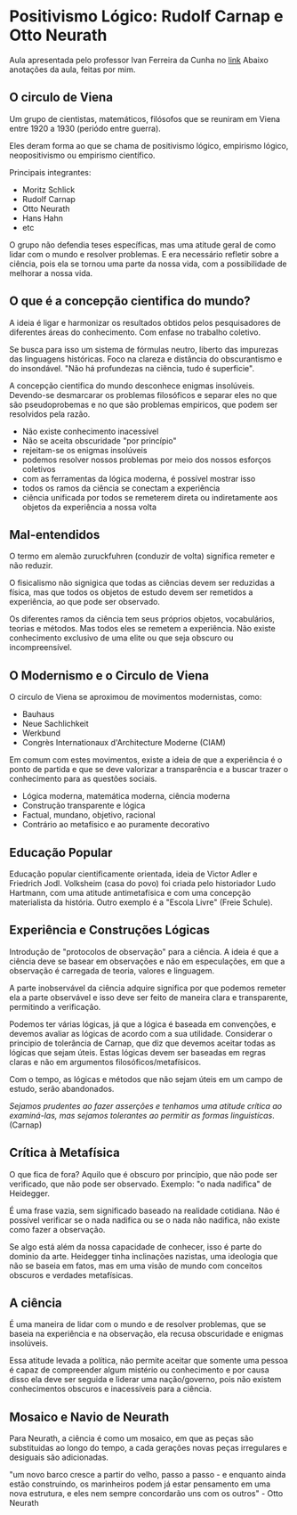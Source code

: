 # Positivismo Lógico: Rudolf Carnap e Otto Neurath

Aula apresentada pelo professor Ivan Ferreira da Cunha no [link](https://www.youtube.com/watch?v=0Qdng5R75TI)
Abaixo anotações da aula, feitas por mim.

## O circulo de Viena

Um grupo de cientistas, matemáticos, filósofos que se reuniram em Viena entre 1920 a 1930 (periódo entre guerra).

Eles deram forma ao que se chama de positivismo lógico, empirismo lógico, neopositivismo ou empirismo científico.

Principais integrantes:

- Moritz Schlick
- Rudolf Carnap
- Otto Neurath
- Hans Hahn
- etc

O grupo não defendia teses específicas, mas uma atitude geral de como lidar com o mundo e resolver problemas. E era necessário refletir sobre a ciência, pois ela se tornou uma parte da nossa vida, com a possibilidade de melhorar a nossa vida.

## O que é a concepção cientifica do mundo?

A ideia é ligar e harmonizar os resultados obtidos pelos pesquisadores de diferentes áreas do conhecimento. Com enfase no trabalho coletivo.

Se busca para isso um sistema de fórmulas neutro, liberto das impurezas das linguagens históricas. Foco na clareza e distância do obscurantismo e do insondável. "Não há profundezas na ciência, tudo é superficie".

A concepção cientifica do mundo desconhece enigmas insolúveis. Devendo-se desmarcarar os problemas filosóficos e separar eles no que são pseudoprobemas e no que são problemas empiricos, que podem ser resolvidos pela razão.

- Não existe conhecimento inacessível
- Não se aceita obscuridade "por princípio"
- rejeitam-se os enigmas insolúveis
- podemos resolver nossos problemas por meio dos nossos esforços coletivos
- com as ferramentas da lógica moderna, é possível mostrar isso
- todos os ramos da ciência se conectam a experiência
- ciência unificada por todos se remeterem direta ou indiretamente aos objetos da experiência a nossa volta

## Mal-entendidos

O termo em alemão zuruckfuhren (conduzir de volta) significa remeter e não reduzir.

O fisicalismo não signigica que todas as ciências devem ser reduzidas a física, mas que todos os objetos de estudo devem ser remetidos a experiência, ao que pode ser observado.

Os diferentes ramos da ciência tem seus próprios objetos, vocabulários, teorias e métodos. Mas todos eles se remetem a experiência. Não existe conhecimento exclusivo de uma elite ou que seja obscuro ou incompreensível.

## O Modernismo e o Circulo de Viena

O circulo de Viena se aproximou de movimentos modernistas, como:

- Bauhaus
- Neue Sachlichkeit
- Werkbund
- Congrès Internationaux d'Architecture Moderne (CIAM)

Em comum com estes movimentos, existe a ideia de que a experiência é o ponto de partida e que se deve valorizar a transparência e a buscar trazer o conhecimento para as questões sociais.

- Lógica moderna, matemática moderna, ciência moderna
- Construção transparente e lógica
- Factual, mundano, objetivo, racional
- Contrário ao metafísico e ao puramente decorativo

## Educação Popular

Educação popular cientificamente orientada, ideia de Victor Adler e Friedrich Jodl. Volksheim (casa do povo) foi criada pelo historiador Ludo Hartmann, com uma atitude antimetafísica e com uma concepção materialista da história. Outro exemplo é a "Escola Livre" (Freie Schule).

## Experiência e Construções Lógicas

Introdução de "protocolos de observação" para a ciência. A ideia é que a ciência deve se basear em observações e não em especulações, em que a observação é carregada de teoria, valores e linguagem.

A parte inobservável da ciência adquire significa por que podemos remeter ela a parte observável e isso deve ser feito de maneira clara e transparente, permitindo a verificação.

Podemos ter várias lógicas, já que a lógica é baseada em convenções, e devemos avaliar as lógicas de acordo com a sua utilidade. Considerar o principio de tolerância de Carnap, que diz que devemos aceitar todas as lógicas que sejam úteis. Estas lógicas devem ser baseadas em regras claras e não em argumentos filosóficos/metafísicos.

Com o tempo, as lógicas e métodos que não sejam úteis em um campo de estudo, serão abandonados.

*Sejamos prudentes ao fazer asserções e tenhamos uma atitude crítica ao examiná-las, mas sejamos tolerantes ao permitir as formas linguistícas*. (Carnap)

## Crítica à Metafísica

O que fica de fora? Aquilo que é obscuro por princípio, que não pode ser verificado, que não pode ser observado. Exemplo: "o nada nadifica" de Heidegger.

É uma frase vazia, sem significado baseado na realidade cotidiana. Não é possível verificar se o nada nadifica ou se o nada não nadifica, não existe como fazer a observação.

Se algo está além da nossa capacidade de conhecer, isso é parte do dominio da arte. Heidegger tinha inclinações nazistas, uma ideologia que não se baseia em fatos, mas em uma visão de mundo com conceitos obscuros e verdades metafísicas.

## A ciência

É uma maneira de lidar com o mundo e de resolver problemas, que se baseia na experiência e na observação, ela recusa obscuridade e enigmas insolúveis.

Essa atitude levada a política, não permite aceitar que somente uma pessoa é capaz de compreender algum mistério ou conhecimento e por causa disso ela deve ser seguida e liderar uma nação/governo, pois não existem conhecimentos obscuros e inacessíveis para a ciência.

## Mosaico e Navio de Neurath

Para Neurath, a ciência é como um mosaico, em que as peças são substituidas ao longo do tempo, a cada gerações novas peças irregulares e desiguais são adicionadas.

"um novo barco cresce a partir do velho, passo a passo - e enquanto ainda estão construindo, os marinheiros podem já estar pensamento em uma nova estrutura, e eles nem sempre concordarão uns com os outros" - Otto Neurath
